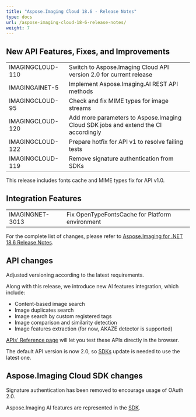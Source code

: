 ```yaml
---
title: "Aspose.Imaging Cloud 18.6 - Release Notes"
type: docs
url: /aspose-imaging-cloud-18-6-release-notes/
weight: 7
---
```


## **New API Features, Fixes, and Improvements**
|     |     |
| --- | --- |
|IMAGINGCLOUD-110|Switch to Aspose.Imaging Cloud API version 2.0 for current release|
|IMAGINGAINET-5|Implement Aspose.Imaging.AI REST API methods|
|IMAGINGCLOUD-95|Check and fix MIME types for image streams|
|IMAGINGCLOUD-120 |Add more parameters to Aspose.Imaging Cloud SDK jobs and extend the CI accordingly|
|IMAGINGCLOUD-122|Prepare hotfix for API v1 to resolve failing tests|
|IMAGINGCLOUD-119|Remove signature authentication from SDKs|

This release includes fonts cache and MIME types fix for API v1.0.

## **Integration Features**
|     |     |
| --- | --- |
|IMAGINGNET-3013|Fix OpenTypeFontsCache for Platform environment|

For the complete list of changes, please refer to [Aspose.Imaging for .NET 18.6 Release Notes](https://docs.aspose.com/display/imagingnet/Aspose.Imaging+for+.NET+18.6+-+Release+Notes).

## **API changes**

Adjusted versioning according to the latest requirements.

Along with this release, we introduce new AI features integration, which include:

- Content-based image search
- Image duplicates search
- Image search by custom registered tags
- Image comparison and similarity detection
- Image features extraction (for now, AKAZE detector is supported)

[APIs' Reference page](https://apireference.aspose.cloud/imaging/) will let you test these APIs directly in the browser.

The default API version is now 2.0, so [SDKs](https://github.com/aspose-imaging-cloud) update is needed to use the latest one.

## **Aspose.Imaging Cloud SDK changes**

Signature authentication has been removed to encourage usage of OAuth 2.0.

Aspose.Imaging AI features are represented in the [SDK](https://github.com/aspose-imaging-cloud).
